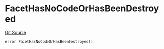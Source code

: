 # FacetHasNoCodeOrHasBeenDestroyed
[Git Source](https://github.com/thrackle-io/forte-rules-engine/blob/0c70bcd32f4dcc456508b64e73411cac76dd6f09/src/protocol/economic/ruleProcessor/RuleProcessorDiamond.sol)


```solidity
error FacetHasNoCodeOrHasBeenDestroyed();
```

